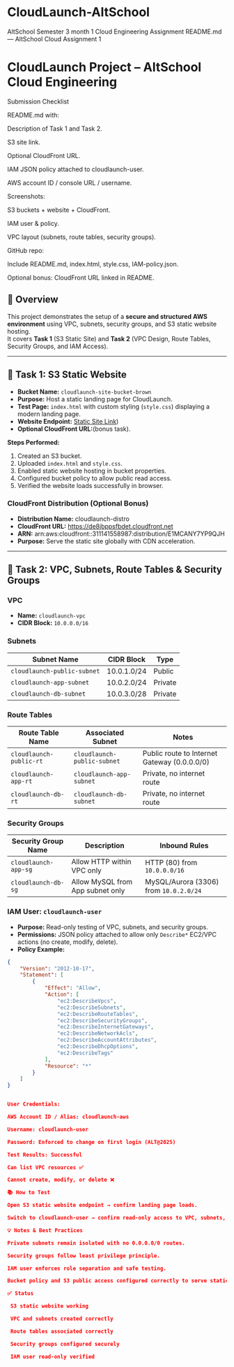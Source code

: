 # CloudLaunch-AltSchool
AltSchool Semester 3 month 1 Cloud Engineering Assignment
README.md — AltSchool Cloud Assignment 1
# CloudLaunch Project – AltSchool Cloud Engineering

Submission Checklist

 README.md with:

Description of Task 1 and Task 2.

S3 site link.

Optional CloudFront URL.

IAM JSON policy attached to cloudlaunch-user.

AWS account ID / console URL / username.

 Screenshots:

S3 buckets + website + CloudFront.

IAM user & policy.

VPC layout (subnets, route tables, security groups).

 GitHub repo:

Include README.md, index.html, style.css, IAM-policy.json.

 Optional bonus: CloudFront URL linked in README.





 
## 📝 Overview
This project demonstrates the setup of a **secure and structured AWS environment** using VPC, subnets, security groups, and S3 static website hosting.  
It covers **Task 1** (S3 Static Site) and **Task 2** (VPC Design, Route Tables, Security Groups, and IAM Access).

---

## 🔹 Task 1: S3 Static Website
- **Bucket Name:** `cloudlaunch-site-bucket-brown`  
- **Purpose:** Host a static landing page for CloudLaunch.  
- **Test Page:** `index.html` with custom styling (`style.css`) displaying a modern landing page.  
- **Website Endpoint:** [Static Site Link](http://cloudlaunch-site-bucket-brown.s3-website-eu-west-1.amazonaws.com/))  
- **Optional CloudFront URL:**(bonus task).  

**Steps Performed:**  
1. Created an S3 bucket.  
2. Uploaded `index.html` and `style.css`.  
3. Enabled static website hosting in bucket properties.  
4. Configured bucket policy to allow public read access.  
5. Verified the website loads successfully in browser.

### CloudFront Distribution (Optional Bonus)
- **Distribution Name:** cloudlaunch-distro
- **CloudFront URL:** https://de8jbppsfbdet.cloudfront.net
- **ARN:** arn:aws:cloudfront::311141558987:distribution/E1MCANY7YP9QJH
- **Purpose:** Serve the static site globally with CDN acceleration.
---

## 🔹 Task 2: VPC, Subnets, Route Tables & Security Groups

### VPC
- **Name:** `cloudlaunch-vpc`  
- **CIDR Block:** `10.0.0.0/16`  

### Subnets
| Subnet Name             | CIDR Block    | Type      |
|-------------------------|--------------|-----------|
| `cloudlaunch-public-subnet` | 10.0.1.0/24 | Public    |
| `cloudlaunch-app-subnet`    | 10.0.2.0/24 | Private   |
| `cloudlaunch-db-subnet`     | 10.0.3.0/28 | Private   |

### Route Tables
| Route Table Name        | Associated Subnet         | Notes                  |
|-------------------------|--------------------------|-----------------------|
| `cloudlaunch-public-rt` | `cloudlaunch-public-subnet` | Public route to Internet Gateway (0.0.0.0/0) |
| `cloudlaunch-app-rt`    | `cloudlaunch-app-subnet`    | Private, no internet route |
| `cloudlaunch-db-rt`     | `cloudlaunch-db-subnet`     | Private, no internet route |

### Security Groups
| Security Group Name      | Description                      | Inbound Rules                              |
|--------------------------|----------------------------------|-------------------------------------------|
| `cloudlaunch-app-sg`     | Allow HTTP within VPC only       | HTTP (80) from `10.0.0.0/16`             |
| `cloudlaunch-db-sg`      | Allow MySQL from App subnet only | MySQL/Aurora (3306) from `10.0.2.0/24`   |

### IAM User: `cloudlaunch-user`
- **Purpose:** Read-only testing of VPC, subnets, and security groups.  
- **Permissions:** JSON policy attached to allow only `Describe*` EC2/VPC actions (no create, modify, delete).  
- **Policy Example:**

```json
{
    "Version": "2012-10-17",
    "Statement": [
        {
            "Effect": "Allow",
            "Action": [
                "ec2:DescribeVpcs",
                "ec2:DescribeSubnets",
                "ec2:DescribeRouteTables",
                "ec2:DescribeSecurityGroups",
                "ec2:DescribeInternetGateways",
                "ec2:DescribeNetworkAcls",
                "ec2:DescribeAccountAttributes",
                "ec2:DescribeDhcpOptions",
                "ec2:DescribeTags"
            ],
            "Resource": "*"
        }
    ]
}


User Credentials:

AWS Account ID / Alias: cloudlaunch-aws

Username: cloudlaunch-user

Password: Enforced to change on first login (ALT@2025)

Test Results: Successful

Can list VPC resources ✅

Cannot create, modify, or delete ❌

📚 How to Test

Open S3 static website endpoint → confirm landing page loads.

Switch to cloudlaunch-user → confirm read-only access to VPC, subnets, and security groups.

💡 Notes & Best Practices

Private subnets remain isolated with no 0.0.0.0/0 routes.

Security groups follow least privilege principle.

IAM user enforces role separation and safe testing.

Bucket policy and S3 public access configured correctly to serve static content.

✅ Status

 S3 static website working

 VPC and subnets created correctly

 Route tables associated correctly

 Security groups configured securely

 IAM user read-only verified
